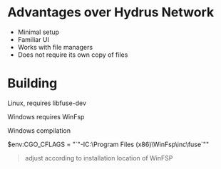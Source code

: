 # Advantages over Hydrus Network
- Minimal setup
- Familiar UI
- Works with file managers
- Does not require its own copy of files

# Building

Linux, requires libfuse-dev

Windows requires WinFsp

Windows compilation

$env:CGO_CFLAGS = "\`"-IC:\Program Files (x86)\WinFsp\inc\fuse\`""
> adjust according to installation location of WinFSP
